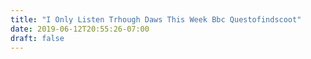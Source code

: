 ```yaml
---
title: "I Only Listen Trhough Daws This Week Bbc Questofindscoot"
date: 2019-06-12T20:55:26-07:00
draft: false
---
```

